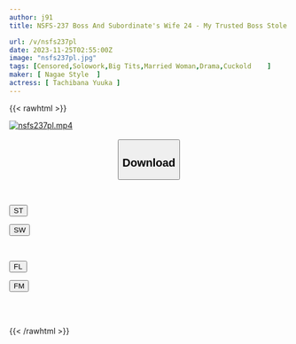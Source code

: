 ```yaml
---
author: j91
title: NSFS-237 Boss And Subordinate's Wife 24 - My Trusted Boss Stole My Wife - Satomi Mioka

url: /v/nsfs237pl
date: 2023-11-25T02:55:00Z
image: "nsfs237pl.jpg"
tags: [Censored,Solowork,Big Tits,Married Woman,Drama,Cuckold	 ]
maker: [ Nagae Style  ]
actress: [ Tachibana Yuuka ]
---
```



{{< rawhtml >}}

<div class="video" data-videoid="J971eB9AXrfjKaR">
    <a href="javascript:;">
        <img src="/v/nsfs237pl/nsfs237pl.jpg" width="WIDTH" height="HEIGHT" alt="nsfs237pl.mp4" loading="lazy">
    </a>
</div>

<script type="text/javascript" src="https://j91.asia/asset/on-demand-st.js"></script>

<br>
  <link rel="stylesheet" href="https://j91.asia/asset/bs5.css">
  
  <center>
  <button class="btn btn-primary" type="button" data-bs-toggle="collapse" data-bs-target=".multi-collapse" aria-expanded="false" aria-controls="multiCollapseExample1 multiCollapseExample2"><h2>Download</h2></button></center>
</p>
<div class="row">
  <div class="col">
    <div class="collapse multi-collapse" id="multiCollapseExample1">
      <div class="card card-body">
	      	      <br>
<div class="buttons">  
<p><a href="https://streamtape.to/v/J971eB9AXrfjKaR" target="_blank"><button class="btn-hover color-3"><i class="fa fa-download"></i> ST</button></a></p>
<p><a href="https://flaswish.com/4ho9y0wrk55b" target="_blank"><button class="btn-hover color-2"><i class="fa fa-download"></i> SW</button></a></p></div>
    </div>
  </div>
</div>
  <div class="col">
    <div class="collapse multi-collapse" id="multiCollapseExample2">
      <div class="card card-body">
	      <br>
<div class="buttons">
<p><a href="javascript:;" target="_blank"><button class="btn-hover color-9"><i class="fa fa-download"></i> FL</button></a></p>
<p><a href="javascript:;" target="_blank"><button class="btn-hover color-8"><i class="fa fa-download"></i> FM</button></a></p></div>
<br><br>
      </div>
    </div>
  </div>
</div>

{{< /rawhtml >}}
